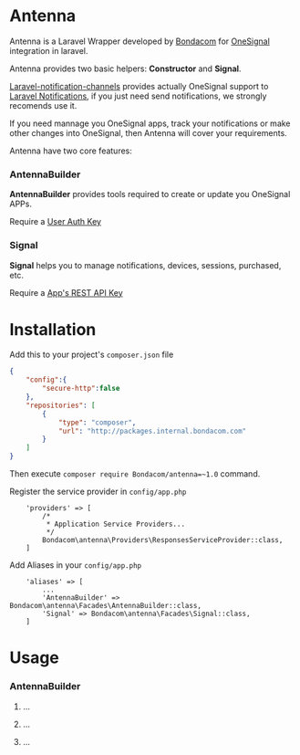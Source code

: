 # Antenna
Antenna is a Laravel Wrapper developed by [Bondacom](https://bondacom.com) for [OneSignal](https://onesignal.com) integration in laravel.

Antenna provides two basic helpers: **Constructor** and **Signal**.

[Laravel-notification-channels](http://laravel-notification-channels.com/) provides actually OneSignal support to [Laravel Notifications](https://laravel.com/docs/master/notifications), if you just need send notifications, we strongly recomends use it.
 
 If you need mannage you OneSignal apps, track your notifications or make other changes into OneSignal, then Antenna will cover your requirements.

Antenna have two core features:
### AntennaBuilder
**AntennaBuilder** provides tools required to create or update you OneSignal APPs.

Require a [User Auth Key](https://documentation.onesignal.com/docs/accounts-and-keys#section-user-auth-key)

### Signal
**Signal** helps you to manage notifications, devices, sessions, purchased, etc. 

Require a [App's REST API Key](https://documentation.onesignal.com/docs/accounts-and-keys#section-keys-ids)

# Installation

Add this to your project's `composer.json` file

```json
{
    "config":{
        "secure-http":false
    },
    "repositories": [
        {
            "type": "composer",
            "url": "http://packages.internal.bondacom.com"
        }
    ]
}
```

Then execute `composer require Bondacom/antenna=~1.0` command.

Register the service provider in `config/app.php`

```
    'providers' => [
        /*
         * Application Service Providers...
         */
        Bondacom\antenna\Providers\ResponsesServiceProvider::class,
    ]
```

Add Aliases in your `config/app.php`

```
    'aliases' => [
        ...
        'AntennaBuilder' => Bondacom\antenna\Facades\AntennaBuilder::class,
        'Signal' => Bondacom\antenna\Facades\Signal::class,
    ]
```

# Usage

### AntennaBuilder

1. ...

2. ...

3. ...

